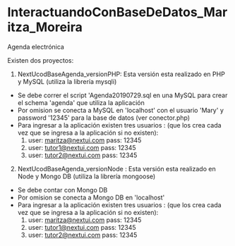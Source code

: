 # InteractuandoConBaseDeDatos_Maritza_Moreira
 Agenda electrónica

Existen dos proyectos: 

1. NextUcodBaseAgenda_versionPHP: Esta versión esta realizado en PHP y MySQL (utiliza la librería mysqli)

  * Se debe correr el script 'Agenda20190729.sql en una MySQL para crear el schema 'agenda' que utiliza la aplicación
  * Por omision se conecta a MySQL en 'localhost' con el usuario 'Mary' y password '12345' para la base de datos (ver conector.php)
  * Para ingresar a la aplicación existen tres usuarios : (que los crea cada vez que se ingresa a la aplicación si no existen):
       1. user: maritza@nextui.com   pass: 12345
       2. user: tutor1@nextui.com    pass: 12345
       3. user: tutor2@nextui.com    pass: 12345
       
2. NextUcodBaseAgenda_versionNode : Esta versión esta realizado en Node y Mongo DB (utiliza la librería mongoose)

  * Se debe contar con Mongo DB
  * Por omision se conecta a Mongo DB en 'localhost'
  * Para ingresar a la aplicación existen tres usuarios : (que los crea cada vez que se ingresa a la aplicación si no existen):
       1. user: maritza@nextui.com   pass: 12345
       2. user: tutor1@nextui.com    pass: 12345
       3. user: tutor2@nextui.com    pass: 12345
       
 
    
